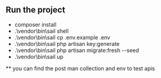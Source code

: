 ## Run the project

- composer install
- .\vendor\bin\sail shell
- .\vendor\bin\sail cp .env.example .env
- .\vendor\bin\sail php artisan key:generate
- .\vendor\bin\sail php artisan migrate:fresh --seed
- .\vendor\bin\sail up


** you can find the post man collection and env to test apis
